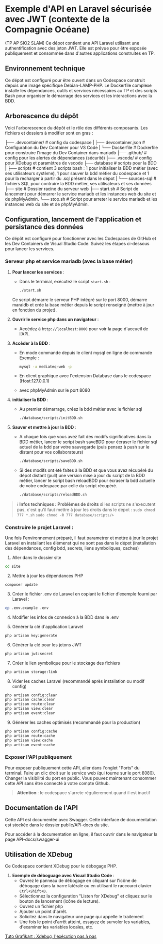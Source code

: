 # Exemple d'API en Laravel sécurisée avec JWT (contexte de la Compagnie Océane)
(TP AP SIO2 SLAM) 
Ce dépot contient une API Laravel utilisant une authentification avec des jeton JWT. Elle est prévue pour être exposée publiquement et consommée dans d'autres applications construites en TP.

## Environnement technique

Ce dépot est configuré pour être ouvert dans un Codespace construit depuis une image spécifique Debian-LAMP-PHP. Le Dockerfile complexe installe les dépendances, outils et services nécessaires au TP et des scripts Bash pour organiser le démarrage des services et les interactions avec la BDD.

## Arborescence du dépôt

Voici l'arborescence du dépôt et le rôle des différents composants. Les fichiers et dossiers à modifier sont en gras :

├── .devcontainer/ # config du codespace
|  ├── devcontainer.json # Configuration du Dev Container pour VS Code
|  └── Dockerfile # Dockerfile pour construire l'image du Dev Container  dans mariadb 
├── .github/ # config pour les alertes de dépendances (sécurité)
├── .vscode/ # config pour XDebug et paramètres de vscode
├── database # scripts pour la BDD
|  ├── scripts # contient 3 scripts bash : 1 pour initialiser la BDD métier (avec ses utilisateurs système), 1 pour sauver la bdd métier du codespace et 1 pour la recharger à partir du .sql présent dans le dépot
|  └── sources-sql # fichiers SQL pour contruire la BDD métier, ses utilisateurs et ses données 
├── site # Dossier racine du serveur web
├── start.sh # Script de lancement pour démarrer le service mariadb et les instances web du site et de phpMyAdmin.
└── stop.sh # Script pour arreter le service mariadb et les instances web du site et de phpMyAdmin.

## Configuration, lancement de l'application et persistance des données

Ce dépôt est configuré pour fonctionner avec les Codespaces de GitHub et les Dev Containers de Visual Studio Code. Suivez les étapes ci-dessous pour lancer les services.

### Serveur php et service mariadb (avec la base métier)

1. **Pour lancer les services** :
   - Dans le terminal, exécutez le script `start.sh` :
     ```bash
     ./start.sh
     ```
   Ce script démarre le serveur PHP intégré sur le port 8000, démarre maraidb et crée la base métier depuis le script renseigné (mettre à jour en fonction du projet).

2. **Ouvrir le service php dans un navigateur** :
   - Accédez à `http://localhost:8000` pour voir la page d'accueil de l'API.

3. **Accèder à la BDD** :
   - En mode commande depuis le client mysql en ligne de commande
   Exemple : 
      ```bash
      mysql -u mediateq-web -p
      ```
   - En client graphique avec l'extension Database dans le codespace (Host:127.0.0.1)

   - avec phpMyAdmin sur le port 8080

4. **initialiser la BDD** :
   - Au premier démarrage, créez la bdd métier avec le fichier sql 
      ```bash
      ./database/scripts/initBDD.sh 
      ```

5. **Sauver et mettre à jour la BDD** :
   - A chaque fois que vous avez fait des modifs significatives dans la BDD métier, lancer le script bash saveBDD pour écraser le fichier sql actuel de la bdd par votre sauvegarde (puis pensez à push sur le distant pour vos collaborateurs)
      ```bash
      ./database/scripts/saveBDD.sh 
      ```
   - Si des modifs ont été faites à la BDD et que vous avez récupéré du dépot distant (pull) une version mise à jour du script de la BDD métier, lancer le script bash reloadBDD pour écraser la bdd actuelle de votre codespace par celle du script récupéré.
      ```bash
      ./database/scripts/reloadBDD.sh 
      ```

> ℹ️ **Infos techniques : Problèmes de droits**
> si les scripts ne s'executent pas, c'est qu'il faut mettre à jour les droits dans le dépot :
>       ``` sudo chmod 777 *.sh ```
>       ``` sudo chmod -R 777 database/scripts/> ```

### Construire le projet Laravel :

Une fois l'environnement préparé, il faut parametrer et mettre à jour le projet Laravel en installant les élémenst qui ne sont pas dans le dépot (installation des dépendances, config bdd, secrets, liens symboliques, caches)

1. Aller dans le dossier site
```bash
cd site
```

2. Mettre à jour les dépendances PHP
```bash
composer update
```

3. Créer le fichier .env de Laravel en copiant le fichier d'exemple fourni par Laravel :
```bash
cp .env.example .env
```

4. Modifier les infos de connexion à la BDD dans le .env

5. Générer la clé d'application Laravel
```bash
php artisan key:generate
```

6. Générer la clé pour les jetons JWT
```bash
php artisan jwt:secret
```

7. Créer le lien symbolique pour le stockage des fichiers
```bash
php artisan storage:link
```

8. Vider les caches Laravel (recommandé après installation ou modif config)
```bash
php artisan config:clear
php artisan cache:clear
php artisan route:clear
php artisan view:clear
php artisan event:clear
```

9. Générer les caches optimisés (recommandé pour la production)
```bash
php artisan config:cache
php artisan route:cache
php artisan view:cache
php artisan event:cache
```

### Exposer l'API publiquement
Pour exposer publiquement cette API, aller dans l'onglet "Ports" du terminal.
Faire un clic droit sur le service web (qui tourne sur le port 8080). Changer la visibilité du port en public.
Vous pouvez maintenant consommer cette API sans être connecté à votre compte Github. 
> **Attention** : le codespace s'arrete régulierement quand il est inactif

## Documentation de l'API

Cette API est documentée avec Swagger. Cette interface de documentation est stockée dans le dossier public/API-docs du site.

Pour accéder à la documentation en ligne, il faut ouvrir dans le navigateur la page API-docs/swagger-ui

## Utilisation de XDebug

Ce Codespace contient XDebug pour le débogage PHP. 

1. **Exemple de déboguage avec Visual Studio Code** :
   - Ouvrez le panneau de débogage en cliquant sur l'icône de débogage dans la barre latérale ou en utilisant le raccourci clavier `Ctrl+Shift+D`.
   - Sélectionnez la configuration "Listen for XDebug" et cliquez sur le bouton de lancement (icône de lecture).
   - Ouvrez un fichier php
   - Ajouter un point d'arrêt.
   - Solicitez dans le navigateur une page qui appelle le traitement
   - Une fois le point d'arrêt atteint, essayez de survoler les variables, d'examiner les variables locales, etc.

[Tuto Grafikart : Xdebug, l'exécution pas à pas ](https://grafikart.fr/tutoriels/xdebug-breakpoint-834)

